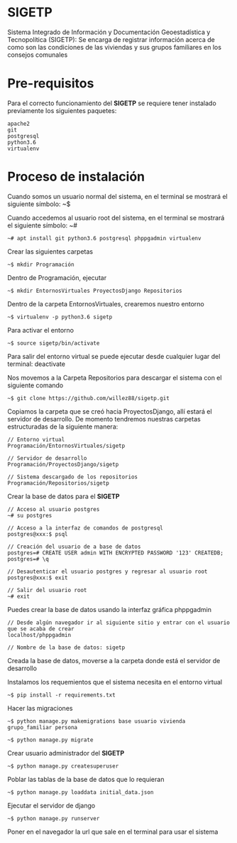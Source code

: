 # SIGETP

Sistema Integrado de Información y Documentación Geoestadística y Tecnopolítica (SIGETP): Se encarga de registrar información acerca de como son las condiciones de las viviendas y sus grupos familiares en los consejos comunales

# Pre-requisitos

Para el correcto funcionamiento del __SIGETP__ se requiere tener instalado previamente los siguientes paquetes:

    apache2
    git
    postgresql
    python3.6
    virtualenv

# Proceso de instalación

Cuando somos un usuario normal del sistema, en el terminal se mostrará el siguiente símbolo: ~$

Cuando accedemos al usuario root del sistema, en el terminal se mostrará el siguiente símbolo: ~#

    ~# apt install git python3.6 postgresql phppgadmin virtualenv

Crear las siguientes carpetas

    ~$ mkdir Programación

Dentro de Programación, ejecutar

    ~$ mkdir EntornosVirtuales ProyectosDjango Repositorios

Dentro de la carpeta EntornosVirtuales, crearemos nuestro entorno

    ~$ virtualenv -p python3.6 sigetp

Para activar el entorno

    ~$ source sigetp/bin/activate

Para salir del entorno virtual se puede ejecutar desde cualquier lugar del terminal: deactivate

Nos movemos a la Carpeta Repositorios para descargar el sistema con el siguiente comando

    ~$ git clone https://github.com/willez88/sigetp.git

Copiamos la carpeta que se creó hacia ProyectosDjango, allí estará el servidor de desarrollo. De momento tendremos nuestras carpetas estructuradas de la siguiente manera:

    // Entorno virtual
    Programación/EntornosVirtuales/sigetp

    // Servidor de desarrollo
    Programación/ProyectosDjango/sigetp

    // Sistema descargado de los repositorios
    Programación/Repositorios/sigetp

Crear la base de datos para el __SIGETP__

    // Acceso al usuario postgres
    ~# su postgres

    // Acceso a la interfaz de comandos de postgresql
    postgres@xxx:$ psql

    // Creación del usuario de a base de datos
    postgres=# CREATE USER admin WITH ENCRYPTED PASSWORD '123' CREATEDB;
    postgres=# \q

    // Desautenticar el usuario postgres y regresar al usuario root
    postgres@xxx:$ exit

    // Salir del usuario root
    ~# exit

Puedes crear la base de datos usando la interfaz gráfica phppgadmin

    // Desde algún navegador ir al siguiente sitio y entrar con el usuario que se acaba de crear
    localhost/phppgadmin

    // Nombre de la base de datos: sigetp

Creada la base de datos, moverse a la carpeta donde está el servidor de desarrollo

Instalamos los requemientos que el sistema necesita en el entorno virtual

    ~$ pip install -r requirements.txt

Hacer las migraciones

    ~$ python manage.py makemigrations base usuario vivienda grupo_familiar persona

    ~$ python manage.py migrate

Crear usuario administrador del __SIGETP__

    ~$ python manage.py createsuperuser

Poblar las tablas de la base de datos que lo requieran

    ~$ python manage.py loaddata initial_data.json

Ejecutar el servidor de django

    ~$ python manage.py runserver

Poner en el navegador la url que sale en el terminal para usar el sistema
